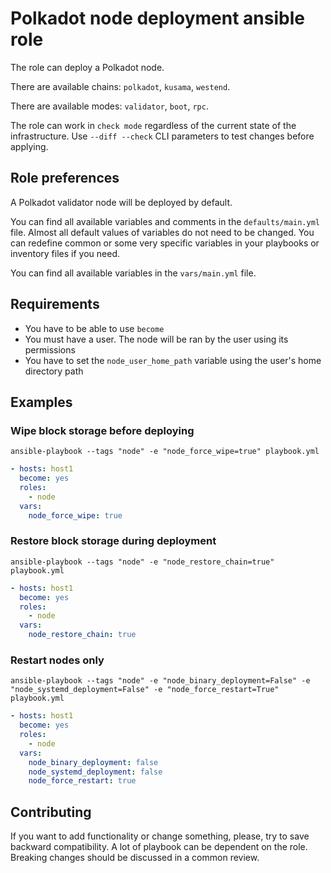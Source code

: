 # Polkadot node deployment ansible role

The role can deploy a Polkadot node.

There are available chains: `polkadot`, `kusama`, `westend`.

There are available modes: `validator`, `boot`, `rpc`.
 
The role can work in `check mode` regardless of the current state of the infrastructure.
Use `--diff --check` CLI parameters to test changes before applying. 

## Role preferences

A Polkadot validator node will be deployed by default.

You can find all available variables and comments in the `defaults/main.yml` file.
Almost all default values of variables do not need to be changed.
You can redefine common or some very specific variables in your playbooks
or inventory files if you need.

You can find all available variables in the `vars/main.yml` file.

## Requirements

* You have to be able to use `become`
* You must have a user. The node will be ran by the user using its permissions
* You have to set the `node_user_home_path` variable using the user's home directory path

## Examples

### Wipe block storage before deploying

`ansible-playbook --tags "node" -e "node_force_wipe=true" playbook.yml`

```yaml
- hosts: host1
  become: yes
  roles:
    - node
  vars:
    node_force_wipe: true
```

### Restore block storage during deployment

`ansible-playbook --tags "node" -e "node_restore_chain=true" playbook.yml`

```yaml
- hosts: host1
  become: yes
  roles:
    - node
  vars:
    node_restore_chain: true
```

### Restart nodes only

`ansible-playbook --tags "node" -e "node_binary_deployment=False"
-e "node_systemd_deployment=False" -e "node_force_restart=True" playbook.yml`

```yaml
- hosts: host1
  become: yes
  roles:
    - node
  vars:
    node_binary_deployment: false
    node_systemd_deployment: false
    node_force_restart: true
```

## Contributing

If you want to add functionality or change something, please, try to save backward compatibility.
A lot of playbook can be dependent on the role. Breaking changes should
be discussed in a common review.
